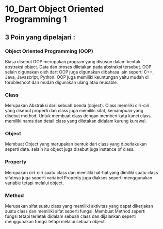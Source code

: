 # 10_Dart Object Oriented Programming 1

## 3 Poin yang dipelajari :

### Object Oriented Programming (OOP)
Biasa disebut OOP merupakan program yang disusun dalam bentuk abstraksi object. Data dan proses diletakan pada abstraksi tersebut. OOP selain digunakan oleh dart OOP juga digunakan dibahasa lain seperti C++, Java, Javascript, Python. OOP juga memiliki keuntungan yaitu mudah di torubleshoot dan mudah digunakan ulang atau reusable.

### Class
Merupakan Abstraksi dari sebuah benda (object). Class memiliki ciri-ciri yang disebut properti dan class juga memiliki sifat, kemampuan yang disebut method. Untuk membuat class dengan memberi kata kunci class, memiliki nama dan detail class yang diletakan didalam kurung kurawal.

### Object
Membuat Object yang merupakan bentuk dari class yang diperlakukan seperti data. selain itu object juga disebut juga instance of class.

### Property
Merupakan ciri-ciri suatu class dan memiliki hal-hal yang dimiliki suatu class sifatnya juga seperti variabel Property juga diakses seperti menggunakan variable tetapi melalui object.

### Method
Merupakan sifat suatu class yang memiliki aktivitas yang dapat dikerjakan suatu class dan memiliki sifat seperti fungsi. Membuat Method seperti fungsi tetapi terletak didalam sebuah class dan dijalankan seperti menggunakan fungsi tetapi melalui sebuah object.